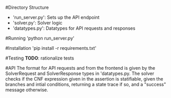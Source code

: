 #Directory Structure
* 'run_server.py': Sets up the API endpoint
* 'solver.py': Solver logic
* 'datatypes.py': Datatypes for API requests and responses 


#Running
'python run_server.py'

#Installation
'pip install -r requirements.txt'

#Testing
**TODO**: rationalize tests

#API
The format for API requests and from the frontend is given by the SolverRequest and SolverResponse types in 'datatypes.py. The solver checks if the CNF expression given in the assertion is statifiable, given the branches and intial conditions, returning a state trace if so, and a "success" message otherwise.
